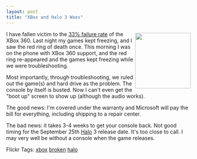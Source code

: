 ```yaml
---
layout: post
title: "XBox and Halo 3 Woes"
---
```


<p><img width="150" src="http://www.smashmyxbox.com/images/smx1.jpg" align="right" style="margin: 5px;" />I have fallen victim to the <a href="http://www.engadget.com/2007/07/05/xbox-360-warranty-extended-to-three-years/" target="_blank">33% failure rate</a> of the XBox 360.  Last night my games kept freezing, and I saw the red ring of death once.  This morning I was on the phone with XBox 360 support, and the red ring re-appeared and the games kept freezing while we were troubleshooting.</p>
  
<p>Most importantly, through troubleshooting, we ruled out the game(s) and hard drive as the problem.  The console by itself is busted.  Now I can't even get the "boot up" screen to show up (although the audio works).  </p>
  
<p>The good news: I'm covered under the warranty and Microsoft will pay the bill for everything, including shipping to a repair center.</p>
  
<p>The bad news: it takes 3-4 weeks to get your console back.  Not good timing for the September 25th <a title="Halo" href="http://www.bungie.net" target="_blank">Halo</a> 3 release date.  It's too close to call.  I may very well be without a console when the game releases.  </p>
  
<div class="tags" id="0767317B-992E-4b12-91E0-4F059A8CECA8:568192ac-6cae-4c88-a7d9-a7daacf87582">Flickr Tags: <a href="http://flickr.com/photos/tags/xbox" rel="tag" target="_blank">xbox</a> <a href="http://flickr.com/photos/tags/broken" rel="tag" target="_blank">broken</a> <a href="http://flickr.com/photos/tags/halo" rel="tag" target="_blank">halo</a></div> 
